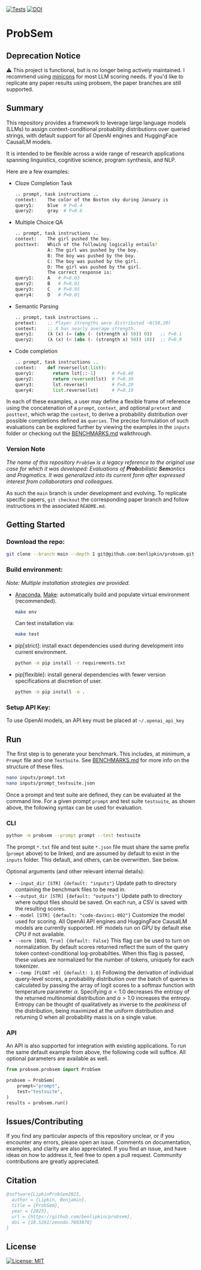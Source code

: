 [![Tests](https://github.com/benlipkin/probsem/actions/workflows/testing.yml/badge.svg)](https://github.com/benlipkin/probsem/actions/workflows/testing.yml) [![DOI](https://zenodo.org/badge/558137294.svg)](https://zenodo.org/badge/latestdoi/558137294)

# ProbSem

## Deprecation Notice

⚠️ This project is functional, but is no longer being actively maintained. I recommend using [minicons](https://github.com/kanishkamisra/minicons) for most LLM scoring needs. If you'd like to replicate any paper results using probsem, the paper branches are still supported.

## Summary

This repository provides a framework to leverage large language models (LLMs) to assign context-conditional probability distributions over queried strings, with default support for all OpenAI engines and HuggingFace CausalLM models.

It is intended to be flexible across a wide range of research applications spanning linguistics, cognitive science, program synthesis, and NLP.

Here are a few examples:

- Cloze Completion Task
    ```bash
    .. prompt, task instructions ..
    context:    The color of the Boston sky during January is
    query1:     blue  # P=0.4
    query2:     gray  # P=0.6
    ```

- Multiple Choice QA
    ```bash
    .. prompt, task instructions ..
    context:    The girl pushed the boy.
    posttext:   Which of the following logically entails?
                A: The girl was pushed by the boy.
                B: The boy was pushed by the boy.
                C: The boy was pushed by the girl.
                D: The girl was pushed by the girl.
                The correct response is:
    query1:     A   # P=0.03
    query2:     B   # P=0.01
    query3:     C   # P=0.95
    query4:     D   # P=0.01
    ```

- Semantic Parsing
    ```scheme
    .. prompt, task instructions ..
    pretext:    ;; Player strengths were distributed ~N(50,20)
    context:    ;; X has nearly average strength.
    query1:     (λ (x) (= (abs (- (strength x) 50)) 0))   ;; P=0.1
    query2:     (λ (x) (< (abs (- (strength x) 50)) 10))  ;; P=0.9
    ```

- Code completion
    ```python
    .. prompt, task instructions ..
    context:    def reverse(lst:list):
    query1:       return lst[::-1]      # P=0.40
    query2:       return reversed(lst)  # P=0.30
    query3:       lst.reverse()         # P=0.20
    query4:       list.reverse(lst)     # P=0.10
    ```

In each of these examples, a user may define a flexible frame of reference using the concatenation of a `prompt`, `context`, and optional `pretext` and `posttext`, which wrap the `context`, to derive a probability distribution over possible completions defined as `queries`. The precise formulation of such evaluations can be explored further by viewing the examples in the `inputs` folder or checking out the [BENCHMARKS.md](https://github.com/benlipkin/probsem/blob/main/BENCHMARKS.md) walkthrough.

### Version Note

_The name of this repository `ProbSem` is a legacy reference to the original use case for which it was developed: Evaluations of **Prob**abilistic **Sem**antics and Pragmatics. It was generalized into its current form after expressed interest from collaborators and colleagues._

As such the `main` branch is under development and evolving. To replicate specific papers, `git checkout` the corresponding paper branch and follow instructions in the associated `README.md`.

## Getting Started

### Download the repo:
```bash
git clone --branch main --depth 1 git@github.com:benlipkin/probsem.git
```
### Build environment:

_Note: Multiple installation strategies are provided._

- [Anaconda](https://conda.io/projects/conda/en/latest/user-guide/install/index.html), [Make](https://www.gnu.org/software/make/manual/make.html): automatically build and populate virtual environment (recommended).
    ```bash
    make env
    ```
    Can test installation via:
    ```bash
    make test
    ```


- pip[strict]: install exact dependencies used during development into current environment.
    ```bash
    python -m pip install -r requirements.txt
    ```

- pip[flexible]: install general dependencies with fewer version specifications at discretion of user.
    ```bash
    python -m pip install -e .
    ```

### Setup API Key:
To use OpenAI models, an API key must be placed at `~/.openai_api_key`

## Run

The first step is to generate your benchmark. This includes, at minimum, a `Prompt` file and one `TestSuite`. See [BENCHMARKS.md](https://github.com/benlipkin/probsem/blob/main/BENCHMARKS.md) for more info on the structure of these files.

```bash
nano inputs/prompt.txt
nano inputs/prompt_testsuite.json
```

Once a prompt and test suite are defined, they can be evaluated at the command line. For a given prompt `prompt` and test suite `testsuite`, as shown above, the following syntax can be used for evaluation.

### CLI

```bash
python -m probsem --prompt prompt --test testsuite
```

The prompt `*.txt` file and test suite `*.json` file must share the same prefix (`prompt` above) to be linked, and are assumed by default to exist in the `inputs` folder. This default, and others, can be overwritten. See below.

Optional arguments (and other relevant internal details):

- `--input_dir [STR] {default: "inputs"}` Update path to directory containing the benchmark files to be read in.
- `--output_dir [STR] {default: "outputs"}` Update path to directory where output files should be saved. On each run, a CSV is saved with the resulting scores.
- `--model [STR] {default: "code-davinci-002"}` Customize the model used for scoring. All OpenAI API engines and HuggingFace CausalLM models are currently supported. HF models run on GPU by default else CPU if not available.
- `--norm [BOOL True] {default: False}` This flag can be used to turn on normalization. By default scores returned reflect the sum of the query token context-conditional log-probabilties. When this flag is passed, these values are normalized for the number of tokens, uniquely for each tokenizer.
- `--temp [FLOAT >0] {default: 1.0}` Following the derivation of individual query-level scores, a probability distribution over the batch of queries is calculated by passing the array of logit scores to a softmax function with temperature parameter $\alpha$. Specifying $\alpha<1.0$ decreases the entropy of the returned multinomial distribution and $\alpha>1.0$ increases the entropy. Entropy can be thought of qualitatively as inverse to the _peakiness_ of the distribution, being maximized at the uniform distribution and returning $0$ when all probability mass is on a single value.

### API

An API is also supported for integration with existing applications. To run the same default example from above, the following code will suffice. All optional parameters are available as well.

```python
from probsem.probsem import ProbSem

probsem = ProbSem(
    prompt="prompt",
    test="testsuite",
)
results = probsem.run()
```

## Issues/Contributing

If you find any particular aspects of this repository unclear, or if you encounter any errors, please open an issue. Comments on documentation, examples, and clarity are also appreciated. If you find an issue, and have ideas on how to address it, feel free to open a pull request. Community contributions are greatly appreciated.

## Citation

```bibtex
@software{LipkinProbSem2023,
  author = {Lipkin, Benjamin},
  title = {ProbSem},
  year = {2023},
  url = {https://github.com/benlipkin/probsem},
  doi = {10.5281/zenodo.7603078}
}
```

## License

[![License: MIT](https://img.shields.io/badge/License-MIT-brightgreen.svg)](https://opensource.org/licenses/MIT)

